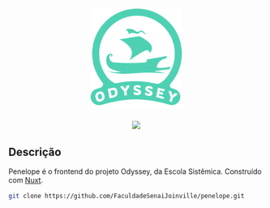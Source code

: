 <div align="center">
    <h1>
      <img src="./static/logo-repository.svg" width="180" alt="Odyssey Logo" />
    </h1>
    <img src="https://img.shields.io/badge/node-14.17.3-green.svg">
</div>

## Descrição
Penelope é o frontend do projeto Odyssey, da Escola Sistêmica. Construído com [Nuxt](https://nuxtjs.org/).

```bash
git clone https://github.com/FaculdadeSenaiJoinville/penelope.git
```
